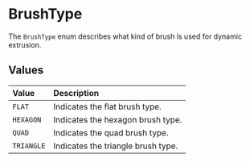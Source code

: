# BrushType

The `BrushType` enum describes what kind of brush is used for dynamic extrusion.

## Values

| Value | Description |
| :--- | :--- |
| `FLAT` | Indicates the flat brush type. |
| `HEXAGON` | Indicates the hexagon brush type. |
| `QUAD` | Indicates the quad brush type. |
| `TRIANGLE` | Indicates the triangle brush type. |

